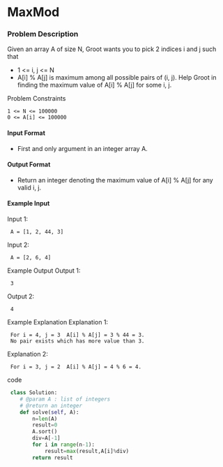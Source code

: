 


#  MaxMod
### Problem Description
Given an array A of size N, Groot wants you to pick 2 indices i and j such that

- 1 <= i, j <= N
- A[i] % A[j] is maximum among all possible pairs of (i, j).
Help Groot in finding the maximum value of A[i] % A[j] for some i, j.



Problem Constraints

```
1 <= N <= 100000
0 <= A[i] <= 100000
```


#### Input Format
- First and only argument in an integer array A.



#### Output Format
- Return an integer denoting the maximum value of A[i] % A[j] for any valid i, j.



#### Example Input
Input 1:
```
 A = [1, 2, 44, 3]
```
Input 2:
```
 A = [2, 6, 4]
```

Example Output
Output 1:
```
 3
```
Output 2:
```
 4
```

Example Explanation
Explanation 1:
```
 For i = 4, j = 3  A[i] % A[j] = 3 % 44 = 3.
 No pair exists which has more value than 3.
```
Explanation 2:
```
 For i = 3, j = 2  A[i] % A[j] = 4 % 6 = 4.
```
code 

```python
 class Solution:
    # @param A : list of integers
    # @return an integer
    def solve(self, A):
        n=len(A)
        result=0
        A.sort()
        div=A[-1]
        for i in range(n-1):
            result=max(result,A[i]%div)
        return result
 ```      
 
